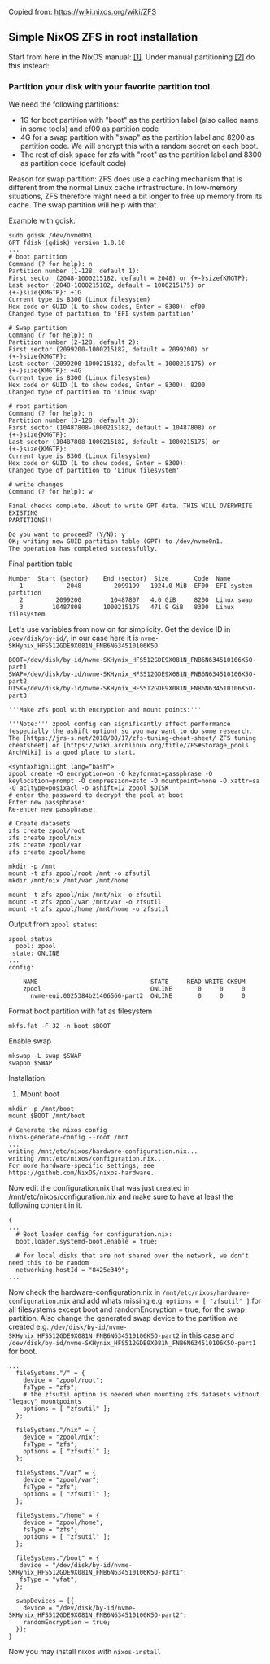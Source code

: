 Copied from: https://wiki.nixos.org/wiki/ZFS

## Simple NixOS ZFS in root installation

Start from here in the NixOS manual: [[1]](https://nixos.org/manual/nixos/stable/#sec-installation-manual). Under manual partitioning [[2]](https://nixos.org/manual/nixos/stable/#sec-installation-manual-partitioning) do this instead:

### Partition your disk with your favorite partition tool.

We need the following partitions:

- 1G for boot partition with "boot" as the partition label (also called name in some tools) and ef00 as partition code
- 4G for a swap partition with "swap" as the partition label and 8200 as partition code. We will encrypt this with a random secret on each boot.
- The rest of disk space for zfs with "root" as the partition label and 8300 as partition code (default code)

Reason for swap partition: ZFS does use a caching mechanism that is different from the normal Linux cache infrastructure. In low-memory situations, ZFS therefore might need a bit longer to free up memory from its cache. The swap partition will help with that.

Example with gdisk:

```
sudo gdisk /dev/nvme0n1
GPT fdisk (gdisk) version 1.0.10
...
# boot partition
Command (? for help): n
Partition number (1-128, default 1): 
First sector (2048-1000215182, default = 2048) or {+-}size{KMGTP}: 
Last sector (2048-1000215182, default = 1000215175) or {+-}size{KMGTP}: +1G
Current type is 8300 (Linux filesystem)
Hex code or GUID (L to show codes, Enter = 8300): ef00
Changed type of partition to 'EFI system partition'

# Swap partition
Command (? for help): n
Partition number (2-128, default 2): 
First sector (2099200-1000215182, default = 2099200) or {+-}size{KMGTP}: 
Last sector (2099200-1000215182, default = 1000215175) or {+-}size{KMGTP}: +4G
Current type is 8300 (Linux filesystem)
Hex code or GUID (L to show codes, Enter = 8300): 8200
Changed type of partition to 'Linux swap'

# root partition
Command (? for help): n
Partition number (3-128, default 3): 
First sector (10487808-1000215182, default = 10487808) or {+-}size{KMGTP}: 
Last sector (10487808-1000215182, default = 1000215175) or {+-}size{KMGTP}: 
Current type is 8300 (Linux filesystem)
Hex code or GUID (L to show codes, Enter = 8300): 
Changed type of partition to 'Linux filesystem'

# write changes
Command (? for help): w

Final checks complete. About to write GPT data. THIS WILL OVERWRITE EXISTING
PARTITIONS!!

Do you want to proceed? (Y/N): y
OK; writing new GUID partition table (GPT) to /dev/nvme0n1.
The operation has completed successfully.
```

Final partition table

```
Number  Start (sector)    End (sector)  Size       Code  Name
   1            2048         2099199   1024.0 MiB  EF00  EFI system partition
   2         2099200        10487807   4.0 GiB     8200  Linux swap
   3        10487808      1000215175   471.9 GiB   8300  Linux filesystem
```

Let's use variables from now on for simplicity. Get the device ID in `/dev/disk/by-id/`, in our case here it is `nvme-SKHynix_HFS512GDE9X081N_FNB6N634510106K5O`

```
BOOT=/dev/disk/by-id/nvme-SKHynix_HFS512GDE9X081N_FNB6N634510106K5O-part1
SWAP=/dev/disk/by-id/nvme-SKHynix_HFS512GDE9X081N_FNB6N634510106K5O-part2
DISK=/dev/disk/by-id/nvme-SKHynix_HFS512GDE9X081N_FNB6N634510106K5O-part3

'''Make zfs pool with encryption and mount points:'''

'''Note:''' zpool config can significantly affect performance (especially the ashift option) so you may want to do some research. The [https://jrs-s.net/2018/08/17/zfs-tuning-cheat-sheet/ ZFS tuning cheatsheet] or [https://wiki.archlinux.org/title/ZFS#Storage_pools ArchWiki] is a good place to start.

<syntaxhighlight lang="bash">
zpool create -O encryption=on -O keyformat=passphrase -O keylocation=prompt -O compression=zstd -O mountpoint=none -O xattr=sa -O acltype=posixacl -o ashift=12 zpool $DISK
# enter the password to decrypt the pool at boot
Enter new passphrase:
Re-enter new passphrase:

# Create datasets
zfs create zpool/root
zfs create zpool/nix
zfs create zpool/var
zfs create zpool/home

mkdir -p /mnt
mount -t zfs zpool/root /mnt -o zfsutil
mkdir /mnt/nix /mnt/var /mnt/home

mount -t zfs zpool/nix /mnt/nix -o zfsutil
mount -t zfs zpool/var /mnt/var -o zfsutil
mount -t zfs zpool/home /mnt/home -o zfsutil
```

Output from `zpool status`:

```
zpool status
  pool: zpool
 state: ONLINE
...
config:

	NAME                               STATE     READ WRITE CKSUM
	zpool                              ONLINE       0     0     0
	  nvme-eui.0025384b21406566-part2  ONLINE       0     0     0
```

Format boot partition with fat as filesystem

```
mkfs.fat -F 32 -n boot $BOOT
```

Enable swap

```
mkswap -L swap $SWAP
swapon $SWAP
```

Installation:

1. Mount boot

```
mkdir -p /mnt/boot
mount $BOOT /mnt/boot

# Generate the nixos config
nixos-generate-config --root /mnt
...
writing /mnt/etc/nixos/hardware-configuration.nix...
writing /mnt/etc/nixos/configuration.nix...
For more hardware-specific settings, see https://github.com/NixOS/nixos-hardware.
```

Now edit the configuration.nix that was just created in /mnt/etc/nixos/configuration.nix and make sure to have at least the following content in it.

```
{
...
  # Boot loader config for configuration.nix:
  boot.loader.systemd-boot.enable = true;

  # for local disks that are not shared over the network, we don't need this to be random
  networking.hostId = "8425e349";
...
```

Now check the hardware-configuration.nix in `/mnt/etc/nixos/hardware-configuration.nix` and add whats missing e.g. `options = [ "zfsutil" ]` for all filesystems except boot and randomEncryption = true; for the swap partition. Also change the generated swap device to the partition we created e.g. `/dev/disk/by-id/nvme-SKHynix_HFS512GDE9X081N_FNB6N634510106K5O-part2` in this case and `/dev/disk/by-id/nvme-SKHynix_HFS512GDE9X081N_FNB6N634510106K5O-part1` for boot.

```
...
  fileSystems."/" = { 
    device = "zpool/root";
    fsType = "zfs";
    # the zfsutil option is needed when mounting zfs datasets without "legacy" mountpoints
    options = [ "zfsutil" ];
  };

  fileSystems."/nix" = { 
    device = "zpool/nix";
    fsType = "zfs";
    options = [ "zfsutil" ];
  };

  fileSystems."/var" = { 
    device = "zpool/var";
    fsType = "zfs";
    options = [ "zfsutil" ];
  };

  fileSystems."/home" = {
    device = "zpool/home";
    fsType = "zfs";
    options = [ "zfsutil" ];
  };

  fileSystems."/boot" = { 
   device = "/dev/disk/by-id/nvme-SKHynix_HFS512GDE9X081N_FNB6N634510106K5O-part1";
   fsType = "vfat";
  };

  swapDevices = [{
    device = "/dev/disk/by-id/nvme-SKHynix_HFS512GDE9X081N_FNB6N634510106K5O-part2";
    randomEncryption = true;
  }];
}
```

Now you may install nixos with `nixos-install`

